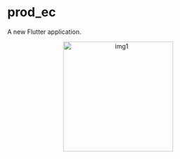 # prod_ec

A new Flutter application.

<p align="center">
    <img src="https://user-images.githubusercontent.com/58635276/137976425-c7f3dabb-2637-4a72-a353-da4375f02c52.png" alt="img1" width="250">
</p>